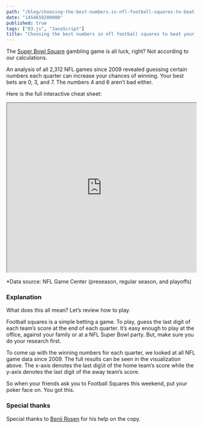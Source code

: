 ```yaml
---
path: "/blog/choosing-the-best-numbers-in-nfl-football-squares-to-beat-your-friends"
date: "1454659200000"
published: true
tags: ["D3.js", "JavaScript"]
title: "Choosing the best numbers in nfl football squares to beat your friends"
---
```


The [Super Bowl Square](https://www.google.com/search?q=football+squares) gambling game is all luck, right? Not according to our calculations.

An analysis of all 2,312 NFL games since 2009 revealed guessing certain numbers each quarter can increase your chances of winning. Your best bets are 0, 3, and 7. The numbers 4 and 6 aren’t bad either.

Here is the full interactive cheat sheet:

<iframe width="100%" height="450" src="https://cdn.rawgit.com/jonsadka/aecd147ef336291f31e4/raw/ea95c23ab456a9138862cb7db28227a6737290a1/index.html" marginwidth="0" marginheight="0" scrolling="no"></iframe>

*Data source: NFL Game Center (preseason, regular season, and playoffs)

### Explanation

What does this all mean? Let’s review how to play.

Football squares is a simple betting a game. To play, guess the last digit of each team’s score at the end of each quarter. It’s easy enough to play at the office, against your family or at a NFL Super Bowl party. But, make sure you do your research first.

To come up with the winning numbers for each quarter, we looked at all NFL game data since 2009. The full results can be seen in the visualization above. The x-axis denotes the last dig\it of the home team’s score while the y-axis denotes the last digit of the away team’s score.

So when your friends ask you to Football Squares this weekend, put your poker face on. You got this.

### Special thanks
Special thanks to [Benji Rosen](https://twitter.com/benji_rosen) for his help on the copy.
